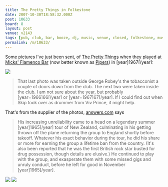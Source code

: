 ```yaml
---
title: The Pretty Things in Folkestone
date: 2007-10-30T18:58:32.000Z
post: 10633
board: 8
layout: post
venue: v2143
tags: [pub, club, bar, booze, dj, music, venue, closed, folkestone, music, history, tontine street, pipers, flamenco bar, pretty things, flickr, photo, "1967", pretty things]
permalink: /m/10633/
---
```

Some pictures I've just been sent, of <a href="/wiki/pretty+things">The Pretty Things</a> when they played at <a href="/wiki/micks+flamenco+bar">Micks' Flamenco Bar</a> (now better known as <a href="/wiki/pipers">Pipers</a>) in [year]1967[/year]:

<img src="http://farm3.static.flickr.com/2097/1802259301_7afbece4cf.jpg" />

<blockquote>That last photo was taken outside George Robey's the tobacconist a couple of doors down from the club.
The next two were taken inside the club. I am not sure about the year, but probably [year=1966]66[/year] or [year=1967]67[/year]. If I could find out when Skip took over as drummer from Viv Prince, it might help.</blockquote>

That's from the supplier of the photos, <a href="http://www.answers.com">answers.com</a> says

<blockquote>His increasing unreliability came to a head on a legendary summer [year]1965[/year] tour of New Zealand, culminating in his getting thrown off the plane returning the group to England shortly before takeoff. Whatever his exact behavior during the tour, he did his share or more for earning the group a lifetime ban from the country. (It's also been reported that he was the first British rock star busted for drug possession, though details are elusive.) He continued to play with the group, and exasperate them with some missed gigs and unruly conduct, before he left for good in November [year]1965[/year]. </blockquote>

<img src="http://farm3.static.flickr.com/2261/1804305422_a013aed6d9.jpg" />
<img src="http://farm3.static.flickr.com/2324/1804305432_bae944e720.jpg" />
